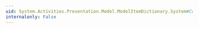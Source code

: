 ```yaml
---
uid: System.Activities.Presentation.Model.ModelItemDictionary.System#Collections#ICollection#CopyTo(System.Array,System.Int32)
internalonly: False
---
```

